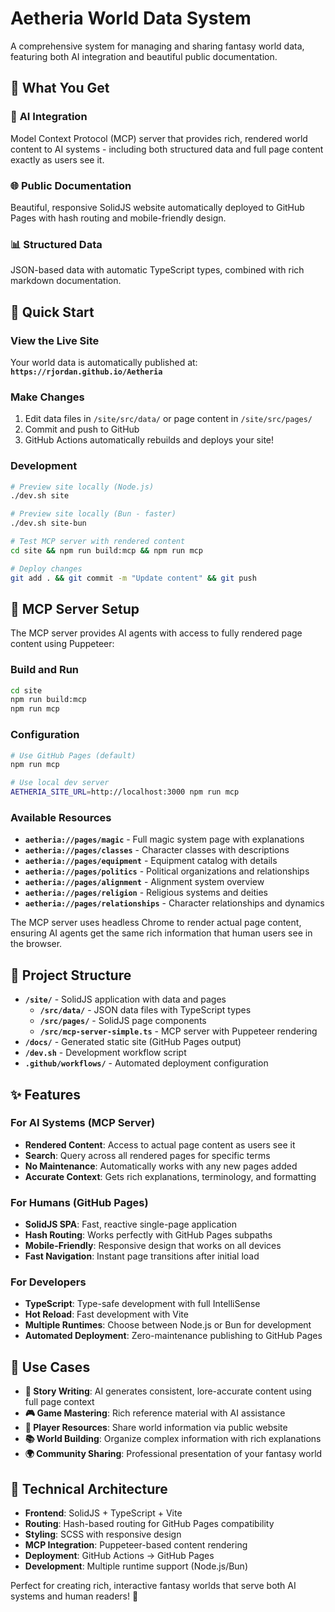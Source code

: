 # Aetheria World Data System

A comprehensive system for managing and sharing fantasy world data, featuring both AI integration and beautiful public documentation.

## 🌟 **What You Get**

### 🤖 **AI Integration**
Model Context Protocol (MCP) server that provides rich, rendered world content to AI systems - including both structured data and full page content exactly as users see it.

### 🌐 **Public Documentation**
Beautiful, responsive SolidJS website automatically deployed to GitHub Pages with hash routing and mobile-friendly design.

### 📊 **Structured Data**
JSON-based data with automatic TypeScript types, combined with rich markdown documentation.

## 🚀 **Quick Start**

### View the Live Site
Your world data is automatically published at:
**`https://rjordan.github.io/Aetheria`**

### Make Changes
1. Edit data files in `/site/src/data/` or page content in `/site/src/pages/`
2. Commit and push to GitHub
3. GitHub Actions automatically rebuilds and deploys your site!

### Development
```bash
# Preview site locally (Node.js)
./dev.sh site

# Preview site locally (Bun - faster)
./dev.sh site-bun

# Test MCP server with rendered content
cd site && npm run build:mcp && npm run mcp

# Deploy changes
git add . && git commit -m "Update content" && git push
```

## 🤖 **MCP Server Setup**

The MCP server provides AI agents with access to fully rendered page content using Puppeteer:

### Build and Run
```bash
cd site
npm run build:mcp
npm run mcp
```

### Configuration
```bash
# Use GitHub Pages (default)
npm run mcp

# Use local dev server
AETHERIA_SITE_URL=http://localhost:3000 npm run mcp
```

### Available Resources
- **`aetheria://pages/magic`** - Full magic system page with explanations
- **`aetheria://pages/classes`** - Character classes with descriptions
- **`aetheria://pages/equipment`** - Equipment catalog with details
- **`aetheria://pages/politics`** - Political organizations and relationships
- **`aetheria://pages/alignment`** - Alignment system overview
- **`aetheria://pages/religion`** - Religious systems and deities
- **`aetheria://pages/relationships`** - Character relationships and dynamics

The MCP server uses headless Chrome to render actual page content, ensuring AI agents get the same rich information that human users see in the browser.

## 📁 **Project Structure**

- **`/site/`** - SolidJS application with data and pages
  - **`/src/data/`** - JSON data files with TypeScript types
  - **`/src/pages/`** - SolidJS page components
  - **`/src/mcp-server-simple.ts`** - MCP server with Puppeteer rendering
- **`/docs/`** - Generated static site (GitHub Pages output)
- **`/dev.sh`** - Development workflow script
- **`.github/workflows/`** - Automated deployment configuration

## ✨ **Features**

### For AI Systems (MCP Server)
- **Rendered Content**: Access to actual page content as users see it
- **Search**: Query across all rendered pages for specific terms
- **No Maintenance**: Automatically works with any new pages added
- **Accurate Context**: Gets rich explanations, terminology, and formatting

### For Humans (GitHub Pages)
- **SolidJS SPA**: Fast, reactive single-page application
- **Hash Routing**: Works perfectly with GitHub Pages subpaths
- **Mobile-Friendly**: Responsive design that works on all devices
- **Fast Navigation**: Instant page transitions after initial load

### For Developers
- **TypeScript**: Type-safe development with full IntelliSense
- **Hot Reload**: Fast development with Vite
- **Multiple Runtimes**: Choose between Node.js or Bun for development
- **Automated Deployment**: Zero-maintenance publishing to GitHub Pages

## 🎯 **Use Cases**

- **📖 Story Writing**: AI generates consistent, lore-accurate content using full page context
- **🎮 Game Mastering**: Rich reference material with AI assistance
- **👥 Player Resources**: Share world information via public website
- **📚 World Building**: Organize complex information with rich explanations
- **🌍 Community Sharing**: Professional presentation of your fantasy world

## 🔧 **Technical Architecture**

- **Frontend**: SolidJS + TypeScript + Vite
- **Routing**: Hash-based routing for GitHub Pages compatibility
- **Styling**: SCSS with responsive design
- **MCP Integration**: Puppeteer-based content rendering
- **Deployment**: GitHub Actions → GitHub Pages
- **Development**: Multiple runtime support (Node.js/Bun)

Perfect for creating rich, interactive fantasy worlds that serve both AI systems and human readers! 🎉
